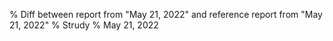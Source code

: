 % Diff between report from "May 21, 2022" and reference report from "May 21, 2022"
% Strudy
% May 21, 2022



